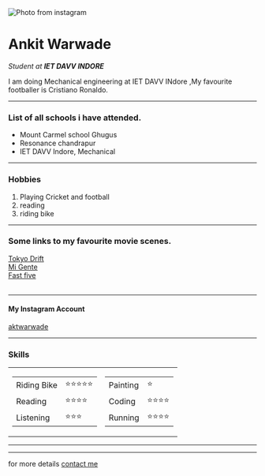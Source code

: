 <html lang="en" dir="ltr">

<head>
  <meta charset="utf-8">
  <title>Ankit's personal website</title>
</head>

<body>
  <img
    src="https://instagram.fbom38-1.fna.fbcdn.net/v/t51.2885-19/s150x150/166888981_1466282053708037_1643279816155504360_n.jpg?tp=1&_nc_ht=instagram.fbom38-1.fna.fbcdn.net&_nc_ohc=dpqS636AiaoAX-TID3y&edm=ABfd0MgBAAAA&ccb=7-4&oh=90b13075f2271c5a5293b689fa1843bb&oe=60B46751&_nc_sid=7bff83"
    alt="Photo from instagram">
  <h1> Ankit Warwade</h1>
  <p><em> Student at <strong>IET DAVV INDORE</strong> </em></p>
  <p> I am doing Mechanical engineering at IET DAVV INdore ,My favourite footballer is Cristiano Ronaldo.</p>
  <hr>
  <h3>List of all schools i have attended.</h3>
  <ul>
    <li>Mount Carmel school Ghugus</li>
    <li>Resonance chandrapur</li>
    <li>IET DAVV Indore, Mechanical</li>
  </ul>
  <hr>
  <h3>Hobbies</h3>
  <ol>
    <li>Playing Cricket and football</li>
    <li>reading</li>
    <li>riding bike</li>
  </ol>
  <hr>
  <h3>Some links to my favourite movie scenes.</h3>
  <a href="https://www.youtube.com/watch?v=iuJDhFRDx9M&list=WL&index=3">Tokyo Drift</a> <br>
  <a href="https://www.youtube.com/watch?v=hoO73LLkd9U&list=WL&index=15">Mi Gente</a> <br>
  <a href="https://www.youtube.com/watch?v=YPlZ-nJewRE&list=WL&index=30">Fast five</a> <br>
  <br>
  <hr>
  <h4>My Instagram Account </h4>
  <a href="https://www.instagram.com/akt_warwade/">aktwarwade</a>
  <hr>

  <h3>Skills</h3>
  <table cellspacing='5'>
    <tr>
      <td>
        <table>
          <tr>
            <td>Riding Bike</td>
            <td>⭐⭐⭐⭐⭐</td>
          </tr>
          <tr>
            <td>Reading</td>
            <td>⭐⭐⭐⭐</td>
          </tr>
          <tr>
            <td>Listening</td>
            <td>⭐⭐⭐</td>
          </tr>
        </table>
      </td>
    <td>
      <table>
        <tr>
          <td>Painting</td>
          <td>⭐</td>
        </tr>
        <tr>
          <td>Coding</td>
          <td>⭐⭐⭐⭐</td>
        </tr>
        <tr>
          <td>Running</td>
          <td>⭐⭐⭐⭐</td>
        </tr>
      </table>
    </td>
  </tr>
    </table>
    <hr>
    <hr>
    for more details <a href="contact.html">contact me</a>
</body>


</html>
